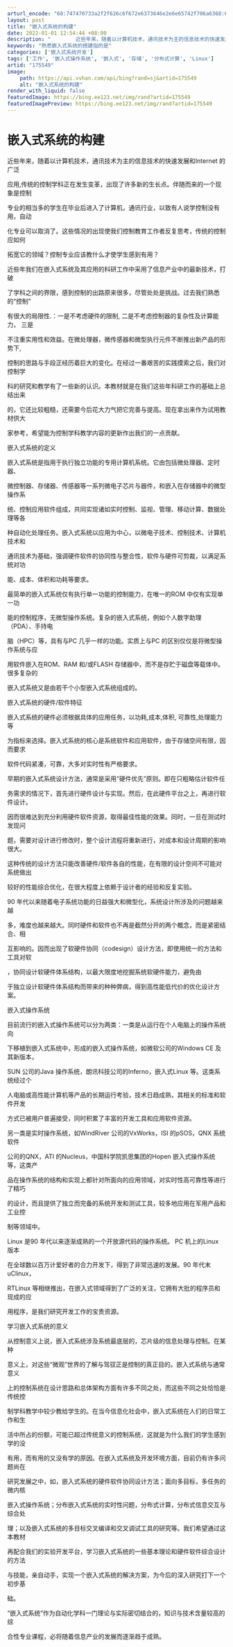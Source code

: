 ```yaml
---
arturl_encode: "68:747470733a2f2f626c6f672e6373646e2e6e65742f706a6368:656e2f61727469636c652f64657461696c732f313735353439"
layout: post
title: "嵌入式系统的构建"
date: 2022-01-01 12:54:44 +08:00
description: "        近些年来，随着以计算机技术，通讯技术为主的信息技术的快速发展和Internet 的广"
keywords: "熟悉嵌入式系统的搭建指的是"
categories: ['嵌入式系统开发']
tags: ['工作', '嵌入式操作系统', '嵌入式', '存储', '分布式计算', 'Linux']
artid: "175549"
image:
    path: https://api.vvhan.com/api/bing?rand=sj&artid=175549
    alt: "嵌入式系统的构建"
render_with_liquid: false
featuredImage: https://bing.ee123.net/img/rand?artid=175549
featuredImagePreview: https://bing.ee123.net/img/rand?artid=175549
---
```


# 嵌入式系统的构建

近些年来，随着以计算机技术，通讯技术为主的信息技术的快速发展和Internet 的广泛
  
应用,传统的控制学科正在发生变革，出现了许多新的生长点。伴随而来的一个现象是控制
  
专业的相当多的学生在毕业后进入了计算机，通讯行业，以致有人说学控制没有用，自动
  
化专业可以取消了。这些情况的出现使我们控制教育工作者反复思考，传统的控制应如何
  
拓宽它的领域？控制专业应该教什么才使学生感到有用？
  
近些年我们在嵌入式系统及其应用的科研工作中采用了信息产业中的最新技术，打破
  
了学科之间的界限，感到控制的出路原来很多，尽管处处是挑战。过去我们熟悉的“控制”
  
有很大的局限性.：一是不考虑硬件的限制, 二是不考虑控制器的复杂性及计算能力， 三是
  
不注重实用性和效益。在微处理器，微传感器和微型执行元件不断推出新产品的形势下,
  
控制的思路与手段正经历着巨大的变化。在经过一番艰苦的实践摸索之后，我们对控制学
  
科的研究和教学有了一些新的认识。本教材就是在我们这些年科研工作的基础上总结出来
  
的，它还比较粗糙，还需要今后花大力气把它完善与提高。现在拿出来作为试用教材供大
  
家参考，希望能为控制学科教学内容的更新作出我们的一点贡献。
  
嵌入式系统的定义
  
嵌入式系统是指用于执行独立功能的专用计算机系统。它由包括微处理器、定时器、
  
微控制器、存储器、传感器等一系列微电子芯片与器件，和嵌入在存储器中的微型操作系
  
统、控制应用软件组成，共同实现诸如实时控制、监视、管理、移动计算、数据处理等各
  
种自动化处理任务。嵌入式系统以应用为中心，以微电子技术、控制技术、计算机技术和
  
通讯技术为基础，强调硬件软件的协同性与整合性，软件与硬件可剪裁，以满足系统对功
  
能、成本、体积和功耗等要求。
  
最简单的嵌入式系统仅有执行单一功能的控制能力，在唯一的ROM 中仅有实现单一功
  
能的控制程序，无微型操作系统。复杂的嵌入式系统，例如个人数字助理（PDA）、手持电
  
脑（HPC）等，具有与PC 几乎一样的功能。实质上与PC 的区别仅仅是将微型操作系统与应
  
用软件嵌入在ROM、RAM 和/或FLASH 存储器中，而不是存贮于磁盘等载体中。很多复杂的
  
嵌入式系统又是由若干个小型嵌入式系统组成的。
  
嵌入式系统的硬件/软件特征
  
嵌入式系统的硬件必须根据具体的应用任务，以功耗,成本,体积, 可靠性,处理能力等
  
为指标来选择。嵌入式系统的核心是系统软件和应用软件，由于存储空间有限，因而要求
  
软件代码紧凑，可靠，大多对实时性有严格要求。
  
早期的嵌入式系统设计方法，通常是采用“硬件优先”原则。即在只粗略估计软件任
  
务需求的情况下，首先进行硬件设计与实现。然后，在此硬件平台之上，再进行软件设计。
  
因而很难达到充分利用硬件软件资源，取得最佳性能的效果。同时，一旦在测试时发现问
  
题，需要对设计进行修改时，整个设计流程将重新进行，对成本和设计周期的影响很大。
  
这种传统的设计方法只能改善硬件/软件各自的性能，在有限的设计空间不可能对系统做出
  
较好的性能综合优化，在很大程度上依赖于设计者的经验和反复实验。
  
90 年代以来随着电子系统功能的日益强大和微型化，系统设计所涉及的问题越来越
  
多，难度也越来越大。同时硬件和软件也不再是截然分开的两个概念，而是紧密结合、相
  
互影响的。因而出现了软硬件协同（codesign）设计方法，即使用统一的方法和工具对软
  
，协同设计软硬件体系结构，以最大限度地挖掘系统软硬件能力，避免由
  
于独立设计软硬件体系结构而带来的种种弊病，得到高性能低代价的优化设计方案。
  
嵌入式操作系统
  
目前流行的嵌入式操作系统可以分为两类：一类是从运行在个人电脑上的操作系统向
  
下移植到嵌入式系统中，形成的嵌入式操作系统，如微软公司的Windows CE 及其新版本，
  
SUN 公司的Java 操作系统，朗讯科技公司的Inferno，嵌入式Linux 等。这类系统经过个
  
人电脑或高性能计算机等产品的长期运行考验，技术日趋成熟，其相关的标准和软件开发
  
方式已被用户普遍接受，同时积累了丰富的开发工具和应用软件资源。
  
另一类是实时操作系统，如WindRiver 公司的VxWorks，ISI 的pSOS，QNX 系统软件
  
公司的QNX，ATI 的Nucleus，中国科学院凯思集团的Hopen 嵌入式操作系统等，这类产
  
品在操作系统的结构和实现上都针对所面向的应用领域，对实时性高可靠性等进行了精巧
  
的设计，而且提供了独立而完备的系统开发和测试工具，较多地应用在军用产品和工业控
  
制等领域中。
  
Linux 是90 年代以来逐渐成熟的一个开放源代码的操作系统。 PC 机上的Linux 版本
  
在全球数以百万计爱好者的合力开发下，得到了非常迅速的发展。90 年代末uClinux，
  
RTLinux 等相继推出，在嵌入式领域得到了广泛的关注，它拥有大批的程序员和现成的应
  
用程序，是我们研究开发工作的宝贵资源。
  
学习嵌入式系统的意义
  
从控制意义上说，嵌入式系统涉及系统最底层的，芯片级的信息处理与控制。在某种
  
意义上，对这些“微观”世界的了解与驾驭正是控制的真正目的。嵌入式系统与通常意义
  
上的控制系统在设计思路和总体架构方面有许多不同之处，而这些不同之处恰恰是传统控
  
制学科教学中较少教给学生的。在当今信息化社会中，嵌入式系统在人们的日常工作和生
  
活中所占的份额，可能已超过传统意义的控制系统，这就是为什么我们的学生感到学的没
  
有用，而有用的又没有学的原因。在嵌入式系统及开发环境方面，目前仍有许多问题尚在
  
研究发展之中，如，嵌入式系统的硬件软件协同设计方法；面向多目标，多任务的微内核
  
嵌入式操作系统；分布嵌入式系统的实时性问题，分布式计算，分布式信息交互与综合处
  
理；以及嵌入式系统的多目标交叉编译和交叉调试工具的研究等。我们希望通过这本教材
  
再配合我们的实验开发平台，学习嵌入式系统的一些基本理论和硬件软件综合设计的方法
  
与技能，亲自动手，实现一个嵌入式系统的解决方案，为今后的深入研究打下一个初步基
  
础。
  
“嵌入式系统”作为自动化学科一门理论与实际密切结合的，知识与技术含量较高的综
  
合性专业课程，必将随着信息产业的发展而逐渐趋于成熟。